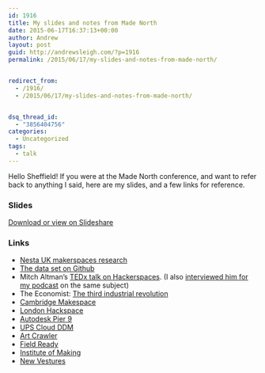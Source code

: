 ```yaml
---
id: 1916
title: My slides and notes from Made North
date: 2015-06-17T16:37:13+00:00
author: Andrew
layout: post
guid: http://andrewsleigh.com/?p=1916
permalink: /2015/06/17/my-slides-and-notes-from-made-north/


redirect_from:
  - /1916/
  - /2015/06/17/my-slides-and-notes-from-made-north/


dsq_thread_id:
  - "3856404756"
categories:
  - Uncategorized
tags:
  - talk
---
```

Hello Sheffield! If you were at the Made North conference, and want to refer back to anything I said, here are my slides, and a few links for reference.<!--more-->

### Slides



<div style="margin-bottom: 5px;">
  <p>
    <a title="Makerspaces: today and tomorrow. Presentation at Made North, Sheffield Design Week June 2015" href="//www.slideshare.net/andrewsleigh/makersapces-today-and-tomorrowandrew-sleigh-made-north-16x9-june-2015-v2" target="_blank">Download or view on Slideshare</a>
  </p>
  
  <h3>
    Links
  </h3>
  
  <ul>
    <li>
      <a href="http://www.nesta.org.uk/UK-makerspaces/">Nesta UK makerspaces research</a>
    </li>
    <li>
      <a href="https://github.com/nesta-uk/UK-makerspaces">The data set on Github</a>
    </li>
    <li>
      Mitch Altman&#8217;s <a href="https://www.youtube.com/watch?v=WkiX7R1-kaY">TEDx talk on Hackerspaces</a>. (I also <a href="http://lookingsideways.net/episode/11">interviewed him for my podcast</a> on the same subject)
    </li>
    <li>
      The Economist: <a href="http://www.economist.com/node/21553017">The third industrial revolution</a>
    </li>
    <li>
      <a href="http://makespace.org">Cambridge Makespace</a>
    </li>
    <li>
      <a href="https://london.hackspace.org.uk/">London Hackspace</a>
    </li>
    <li>
      <a href="http://www.autodesk.com/artist-in-residence/home">Autodesk Pier 9</a>
    </li>
    <li>
      <a href="http://www.scdigest.com/ontarget/15-05-07-3.php?cid=9275">UPS Cloud DDM</a>
    </li>
    <li>
      <a href="http://artcrawler.org/">Art Crawler</a>
    </li>
    <li>
      <a href="http://www.fieldready.org">Field Ready</a>
    </li>
    <li>
      <a href="http://Institute of Making">Institute of Making</a>
    </li>
    <li>
      <a href="http://newvesturesfashion.org/">New Vestures</a>
    </li>
  </ul>
  
  <p>
    &nbsp;
  </p>
</div>